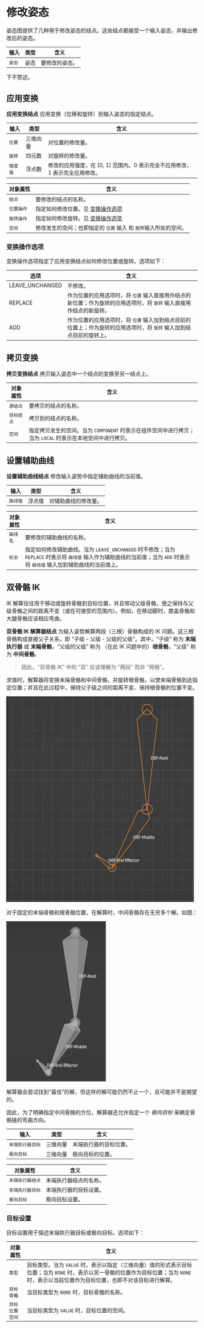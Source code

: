 
# 修改姿态

姿态图提供了几种用于修改姿态的结点。这些结点都接受一个输入姿态，并输出修改后的姿态。

|输入|类型|含义|
|--|--|--|
|`姿态`|姿态|要修改的姿态。|

下不赘述。

## 应用变换

**应用变换结点** 应用变换（位移和旋转）到输入姿态的指定结点。

|输入|类型|含义|
|--|--|--|
|`位置`|三维向量|对位置的修改量。|
|`旋转`|四元数|对旋转的修改量。|
|`强度值`|浮点数|修改的应用强度，在 [0, 1] 范围内。0 表示完全不应用修改，1 表示完全应用修改。|

|对象属性|含义|
|--|--|
|`结点`|要修改的结点的名称。|
|`位置操作`| 指定如何修改位置。见 [变换操作选项](#变换操作选项) |
|`旋转操作`|指定如何修改旋转。见 [变换操作选项](#变换操作选项)|
|`空间`|修改发生的空间；也即指定的 `位置` 输入 和 `旋转`输入所处的空间。 |

### 变换操作选项

变换操作选项指定了应用变换结点如何修改位置或旋转。选项如下：

|选项|含义|
|--|--|
|LEAVE_UNCHANGED|不修改。|
|REPLACE|作为位置的应用选项时，将 `位置` 输入直接用作结点的新位置；作为旋转的应用选项时，将 `旋转` 输入直接用作结点的新旋转。|
|ADD|作为位置的应用选项时，将 `位置` 输入加到结点目前的位置上；作为旋转的应用选项时，将 `旋转` 输入加到结点目前的旋转上。|

## 拷贝变换

**拷贝变换结点** 拷贝输入姿态中一个结点的变换至另一结点上。

|对象属性|含义|
|--|--|
|`源结点`|要拷贝的结点的名称。|
|`目标结点`|拷贝到的结点的名称。|
|`空间`|指定拷贝发生的空间。当为 `COMPONENT` 时表示在组件空间中进行拷贝；当为 `LOCAL` 时表示在本地空间中进行拷贝。|

## 设置辅助曲线

**设置辅助曲线结点** 修改输入姿势中指定辅助曲线的当前值。

|输入|类型|含义|
|--|--|--|
|`曲线值`|浮点值|对辅助曲线的修改量。|

|对象属性|含义|
|--|--|
|`曲线名`|要修改的辅助曲线的名称。|
|`标志`|指定如何修改辅助曲线。当为 `LEAVE_UNCHANGED` 时不修改；当为 `REPLACE` 时表示将 `曲线值` 输入作为辅助曲线的当前值；当为 `ADD` 时表示将 `曲线值` 输入加到辅助曲线的当前值上。|

## 双骨骼 IK

IK 解算往往用于移动或旋转骨骼到目标位置，并且带动父级骨骼，使之保持与父级骨骼之间的距离不变（或在可接受的范围内）。例如，在移动脚时，膝盖骨骼和大腿骨骼应该相应弯曲。

**双骨骼 IK 解算器结点** 为输入姿势解算两段（三根）骨骼构成的 IK 问题。这三根骨骼构成直接父子关系，即 “子级 - 父级 - 父级的父级”。其中，“子级” 称为 **末端执行器** 或 **末端骨骼**，“父级的父级” 称为 （在此 IK 问题中的）**根骨骼**，“父级” 称为 **中间骨骼**。

> 因此，“双骨骼 IK” 中的 “双” 应该理解为 “两段” 而非 “两根”。

求值时，解算器将变换末端骨骼和中间骨骼，并旋转根骨骼，以使末端骨骼到达指定位置；并且在此过程中，保持父子级之间的距离不变、保持根骨骼的位置不变。

![Two Bone IK Demonstration](./two-bone-ik-demonstration.gif)

对于固定的末端骨骼和根骨骼位置，在解算时，中间骨骼存在无穷多个解。如图：

![Pole Target Demonstration](./pole-target-demonstration.gif)

解算器会尝试找到“最佳”的解，但这样的解可能仍然不止一个，且可能并不是期望的。

因此，为了明确指定中间骨骼的方位，解算器还允许指定一个 _极向目标_ 来确定骨骼链的弯曲方向。

|输入|类型|含义|
|--|--|--|
|`末端执行器目标`|三维向量|末端执行器的目标位置。|
|`极向目标`|三维向量|极向目标的位置。|

|对象属性|含义|
|--|--|
|`末端执行器结点`|末端执行器结点的名称。|
|`末端执行器目标`|末端执行器的目标设置。|
|`极向目标`|极向目标设置。|


### 目标设置

目标设置用于描述末端执行器目标或极向目标。选项如下：

|对象属性|含义|
|--|--|
|`类型`|目标类型。当为 `VALUE` 时，表示以指定（三维向量）值的形式表示目标位置；当为 `BONE` 时，表示以另一骨骼的位置作为目标位置；当为 `NONE` 时，表示以当前位置作为目标位置，也即不对该目标进行解算。|
|`目标骨骼`| 当目标类型为 `BONE` 时，目标骨骼的名称。|
|`目标位置空间`| 当目标类型为 `VALUE` 时，目标位置的空间。|